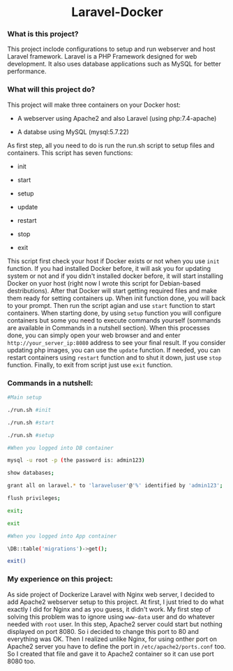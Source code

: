 <h1 align="center"><b>Laravel-Docker</b></h1>

### What is this project?

This project inclode configurations to setup and run webserver and host Laravel framework. Laravel is a PHP Framework designed for web development. It also uses database applications such as MySQL for better performance.

### What will this project do?


This project will make three containers on your Docker host:


* A webserver using Apache2 and also Laravel (using php:7.4-apache)

* A databse using MySQL (mysql:5.7.22)


As first step, all you need to do is run the run.sh script to setup files and containers. This script has seven functions:
* init 

* start

* setup

* update

* restart

* stop

* exit

This script first check your host if Docker exists or not when you use `init` function. If you had installed Docker before, it will ask you for updating system or not and if you didn't installed docker before, it will start installing Docker on yuor host (right now I wrote this script for Debian-based destributions). After that Docker will start getting required files and make them ready for setting containers up. When init function done, you will back to your prompt. Then run the script agian and use `start` function to start containers. When starting done, by using `setup` function you will configure containers but some you need to execute commands yourself (sommands are available in Commands in a nutshell section). When this processes done, you can simply open your web browser and and enter `http://your_server_ip:8080` address to see your final result. If you consider updating php images, you can use the `update` function. If needed, you can restart containers using `restart` function and to shut it down, just use `stop` function. Finally, to exit from script just use `exit` function.

### Commands in a nutshell:

```bash
#Main setup

./run.sh #init

./run.sh #start

./run.sh #setup

#When you logged into DB container

mysql -u root -p (the password is: admin123)

show databases;

grant all on laravel.* to 'laraveluser'@'%' identified by 'admin123';

flush privileges;

exit;

exit

#When you logged into App container

\DB::table('migrations')->get();

exit()
```

### My experience on this project:


As side project of Dockerize Laravel with Nginx web server, I decided to add Apache2 webserver setup to this project. At first, I just tried to do what exactly I did for Nginx and as you guess, it didn't work. My first step of solving this problem was to ignore using `www-data` user and do whatever needed with `root` user. In this step, Apache2 server could start but nothing displayed on port 8080. So i decided to change this port to 80 and everything was OK. Then I realized unlike Nginx, for using onther port on Apache2 server you have to define the port in `/etc/apache2/ports.conf` too. So I created that file and gave it to Apache2 container so it can use port 8080 too.
